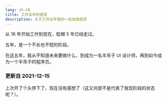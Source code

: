 ```yaml
---
lang: zh-CN
title: 工作五年的感受
description: 关于工作五年我的一些自我感受
---
```


从 16 年开始工作到现在，眨眼 5 年已经走过。

五年，是一个不长也不短的阶段。

在这五年，我从不知道未来要做什么，到成为一名半吊子 UI 设计师，再到如今成为一个半吊子的程序员。

### 更新自 2021-12-15

上次开了个头停下了，现在没有感想了（这又何尝不是代表了我现阶段的状态呢？）。
